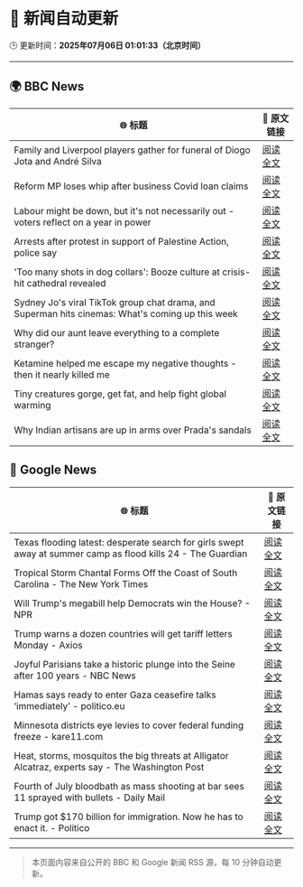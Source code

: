 # 🧠 新闻自动更新

🕒 更新时间：**2025年07月06日 01:01:33（北京时间）**

---

## 🌍 BBC News

| 🌐 标题 | 🔗 原文链接 |
|--------|-------------|
| Family and Liverpool players gather for funeral of Diogo Jota and André Silva | [阅读全文](https://www.bbc.com/news/articles/c98jdq57dedo) |
| Reform MP loses whip after business Covid loan claims | [阅读全文](https://www.bbc.com/news/articles/c78n1dxl8wwo) |
| Labour might be down, but it's not necessarily out - voters reflect on a year in power | [阅读全文](https://www.bbc.com/news/articles/cvg8vjm4ee1o) |
| Arrests after protest in support of Palestine Action, police say | [阅读全文](https://www.bbc.com/news/articles/c4gd3pkr9x1o) |
| 'Too many shots in dog collars': Booze culture at crisis-hit cathedral revealed | [阅读全文](https://www.bbc.com/news/articles/ckg34410dx7o) |
| Sydney Jo's viral TikTok group chat drama, and Superman hits cinemas: What's coming up this week | [阅读全文](https://www.bbc.com/news/articles/cdjx2k1e0ydo) |
| Why did our aunt leave everything to a complete stranger? | [阅读全文](https://www.bbc.com/news/articles/cx2390x51zqo) |
| Ketamine helped me escape my negative thoughts - then it nearly killed me | [阅读全文](https://www.bbc.com/news/articles/c70r1xdyy59o) |
| Tiny creatures gorge, get fat, and help fight global warming | [阅读全文](https://www.bbc.com/news/articles/c628nnz3rp9o) |
| Why Indian artisans are up in arms over Prada's sandals | [阅读全文](https://www.bbc.com/news/articles/cly801q2pw7o) |

## 📰 Google News

| 🌐 标题 | 🔗 原文链接 |
|--------|-------------|
| Texas flooding latest: desperate search for girls swept away at summer camp as flood kills 24 - The Guardian | [阅读全文](https://news.google.com/rss/articles/CBMivgFBVV95cUxNQ0lycUQtVWh6RUUwbUhmdGhmdWtPOVNxR1FkN1Y1ekoxakUwTjhzNG1VV1Nxd3RaTnJpUFE1QVpFdXVZRFRfR3JsOGJmVHp3bVZMUGtma1FBMGxfelItY0x1NmJHdEFvVzVTNzM0OEFuczRpZkFRVUVrQl9NUDFleTRUSTB3ZklnR0J2bnI1ZktoYUdBTTFvT0FDbk9Lb1k0YXd1WDZRWVpOQ1BON3RCWVFjbDJiZFZEcl9zU2RR?oc=5) |
| Tropical Storm Chantal Forms Off the Coast of South Carolina - The New York Times | [阅读全文](https://news.google.com/rss/articles/CBMijgFBVV95cUxPclEzdkU5bUpFMTRKOG1zc0s3Vm8yQ2pfZ2FDUWNfanVpS0M4NC1wT2t2VTVFQlhrZ3FWMVJyWDhSLXRZaXFlbk1aYTlXVG5xc2hIZHJTWWJ5NHpvNjdqc3ZIbHU1TUk0YjJMUHVqX1JHeXRoX3VDLVhTTkJZdUFGNUlJQTlyUXdINEhCdEJn?oc=5) |
| Will Trump's megabill help Democrats win the House? - NPR | [阅读全文](https://news.google.com/rss/articles/CBMikgFBVV95cUxNX1dHNUtXWmVTdEhfcWhaVVhxUTFrbWdQbmVqd3pqemlwRzZpMmN4VEtvZ202bWlGRXNvYkN5Z2lsSlVmSnVwb3lLVzY3a2RpRU56dlJQS04xNU55MDV4R2NWVW1uODlHQ19RZnROLUlBdVZvaW1rMWFaWDR2VWVrRlV1bnI1Z1VCVlFrZ2RuMF80Zw?oc=5) |
| Trump warns a dozen countries will get tariff letters Monday - Axios | [阅读全文](https://news.google.com/rss/articles/CBMiZEFVX3lxTE5VTmNhRDVlMkJsaWZ0aW1YVzhQbmdIWWNTVGwxUC0tX05ZMUZhZ3dtRUlqcU5HZ3kzcVU0S2FwZ0NyUDVGZGpHRmdNNEE1SkcyenVmSWpsVmZ3SlUtc0Y0Z1EzdFU?oc=5) |
| Joyful Parisians take a historic plunge into the Seine after 100 years - NBC News | [阅读全文](https://news.google.com/rss/articles/CBMihAFBVV95cUxNUXVWOEVzUGNIOE1iRktOQWczZ2VlSTJZQjNyRVpsRG1paWNaMUhsbkYtYnlWVnlna1RDeXdCb1hsMDJBYUxPSjNxdDFncUptVVJFdUNYWVp2ZE5GZXZnZnJpS3AwNTB0R1EwOXlhakoxYTdKQS1tbjdBai1yalA5Q0pwYVjSAVZBVV95cUxNNXNrZWR4cFNLY1A0UGZfSGg3OS1Ic3Qyb0pXbVJuY2FfNVNnemZxZ1lqMWliSXdCal9lcmw5QjJJdThxa2hNRUZqUUdzMml3N0JwNFZTUQ?oc=5) |
| Hamas says ready to enter Gaza ceasefire talks ‘immediately’ - politico.eu | [阅读全文](https://news.google.com/rss/articles/CBMiiwFBVV95cUxOSmg5SVdKSGlJOEt4ajdqMk8wYlNURU95YjdQeTlHNUI3YlpxVnE3bEl0WlpicFNOd0pBNlYwTU84UlNHb0lySXJlM1VZWHdpWm1YclZfb05DRjhDU0FTUG1tZE55cDR1WVE3QTFuVTlOYXRxckwwejB0LVFHOE9yUDQxX2NucDg0ZUFR?oc=5) |
| Minnesota districts eye levies to cover federal funding freeze - kare11.com | [阅读全文](https://news.google.com/rss/articles/CBMiiwJBVV95cUxOOG1jX0padld2Z2V5S0U4LVVSNERwa0szclkzSGM3bG1sMVZyT2xhQm5TMFJ5NGNURlRqTmJNR1V5SGV4d1pyTGJVWWIwa014QkkyMnFqMVRManhhV2UxTUsxS0NPaC1IWWxrbHUxam1oTXo2Z2lMSW9yRFdUMnFXcmtYTThzcFBETWFiNUhLZTVWTk0xNDA3LV9vQm9xSU5xcUJVR19pbC1vdW8waTNQN2l4SUdUa0pvSlk1S1BNcXJLbHo5SlcwdExaRFhVNjRZSG5zZkg5eHVfcEVMMGRFUFdvTlR4b1JGRGdRa0JTUVlXYWRQU2ZHTHc3T3diQjZReUFZZkJraVRtVzA?oc=5) |
| Heat, storms, mosquitos the big threats at Alligator Alcatraz, experts say - The Washington Post | [阅读全文](https://news.google.com/rss/articles/CBMingFBVV95cUxOb3p3Z2hMa2Ytd1U4czNMNEJrQ1Roa0gxbjhpZERpeEdhbmItT2lRQzZxdDljdlpNcHB4WWYtd0NHb3dvb0NGR2d5dmk3LThGOTNPdENibWIyVEVodE5CUGFRSTMtVlpSTTMwQTJBU0Y2OXBlc1dSYTRDWlNwdjBTYS11WVRuMFNaZVotSkw0eVc2WDZFSHhDTnl6SGVBZw?oc=5) |
| Fourth of July bloodbath as mass shooting at bar sees 11 sprayed with bullets - Daily Mail | [阅读全文](https://news.google.com/rss/articles/CBMipgFBVV95cUxQUFoyMWFaVDNES3JZYzN3RWtPMXlXbUQ4TlM1VWcwZWoyZEpHS1VKM1hsRXpPdGx0ZTFtck9mQ29NTU5DZFVMMkZQamw1U1RvY2Q5dE4yd2Q0bndkd001VkN2UlZtLUZ5WUVDUVlySF9USDMyQzBjQnRDLVRORXozMTNicFZLM2lYUHRVeWFvNVhpWFFWWFdVbVhtc0JSY29YWm5KMFpR0gGrAUFVX3lxTFBuR2xLdXEwbklJNkJNQjFKcUh5MXJXQ1c2TWxxenNyUGlrSHFOMU9nbF9ZSWZrcG02bnBRU2hGX0JnaXByYjBybGh1Y3RhTEpOUUN2OW5oWlR5ZlRzaS1iVkhOVU94Z1FjWmdUWGtmYlV3c0xEeHB4QVpmdEs3VWJ3YjRYa1RINnBMMktTNUgxYnFHTlBYQ0EyNkMyZHJaUGhZQUs1Xy1QWnhYMA?oc=5) |
| Trump got $170 billion for immigration. Now he has to enact it. - Politico | [阅读全文](https://news.google.com/rss/articles/CBMirwFBVV95cUxPTjM1Zk0zSG9uWC1PWDRSM1NjSWs2YXhSaWVtekJCTW12cUxoVWducHNpSmpEQ2JrNUc1a2tDSk14cXZ2RUlCZGhZZk1EMU5PNDA2ZjMyUmJ6WGo0TXVvcHVBREZEemNwTS1icm5nZWRFekdlQ3g1bmpPZkI0S2kzbms3M3RucVlwWmNEdjVkSldwcEZKejdWdEppSHhzRWRISE1EQW1wMmMtUkI5eEQw?oc=5) |

---
> 本页面内容来自公开的 BBC 和 Google 新闻 RSS 源，每 10 分钟自动更新。